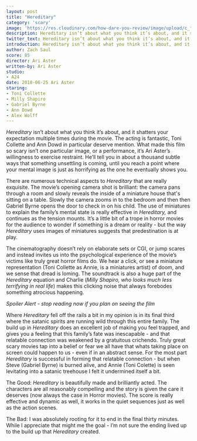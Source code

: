 ```yaml
---
layout: post
title: "Hereditary"
category: 'scary'
image: 'https://res.cloudinary.com/how-dare-you-review/image/upload/c_fill,h_399,w_760/v1529979103/hereditary.jpg'
description: Hereditary isn’t about what you think it’s about, and it shatters your expectation over and over again.
twitter_text: Hereditary isn’t about what you think it’s about, and it shatters your expectation over and over again.
introduction: Hereditary isn’t about what you think it’s about, and it shatters your expectation over and over again.
author: Zach Saul
score: 85
director: Ari Aster
written-by: Ari Aster
studio: 
- A24
date: 2018-06-25 Ari Aster
staring: 
- Toni Collette
- Milly Shapiro
- Gabriel Byrne
- Ann Dowd
- Alex Wolff
---
```

*Hereditary* isn’t about what you think it’s about, and it shatters your expectation multiple times during the movie. The acting is fantastic, Toni Collette and Ann Dowd in particular deserve mention. What made this film so scary isn’t one particular image, or a performance, it’s Ari Aster’s willingness to exercise restraint. He’ll tell you in about a thousand subtle ways that something unsettling is coming, until you reach a point where your mental image is just as horrifying as the one he eventually shows you. 

There are numerous technical aspects to *Hereditary* that are really exquisite. The movie’s opening camera shot is brilliant: the camera pans through a room and slowly reveals the inside of a miniature house that's sitting on a table. Slowly the camera zooms in to the bedroom and then then Gabriel Byrne opens the door to check in on his child. The use of miniatures to explain the family’s mental state is really effective in *Hereditary,* and continues as the tension mounts. It’s a little bit of a trope in horror movies for the audience to wonder if something is a dream or reality - but the way *Hereditary* uses images of miniatures suggests that predestination is at play.

The cinematography doesn’t rely on elaborate sets or CGI, or jump scares and instead invites us into the psychological experience of the movie’s victims like truly great horror films do. We hear a click, or see a miniature representation (Toni Collette as Annie, is a miniatures artist) of doom, and we sense that dread is loming. The soundtrack is also a huge part of the *Hereditary* equation and Charlie (*Milly Shapiro, who looks much less terrifying in real life*) makes this clicking noise that always forebodes something atrocious happening. 

*Spoiler Alert - stop reading now if you plan on seeing the film*

Where *Hereditary* fell off the rails a bit in my opinion is in its final third where the satanic spirits are running wild through this entire family. The build up in *Hereditary* does an excellent job of making you feel trapped, and gives you a feeling that this family’s fate was inescapable - and that relatable connection was weakened by a gratuitous crichendo. Truly great scary movies tap into a belief or fear we all have that whats taking place on screen could happen to us - even if in an abstract sense. For the most part *Hereditary* is successful in forming that relatable connection - but when Steve (Gabriel Byrne) is burned alive, and Annie (Toni Colette) is seen levitating into a satanic treehouse I felt it undermined itself a bit.           

The Good: *Hereditary* is beautifully made and brilliantly acted. The characters are all reasonably compelling and the story is given the care it deserves (now always the case in Horror movies). The score is really effective and dynamic as well, it works in the quiet sequences just as well as the action scenes. 

The Bad: I was absolutely rooting for it to end in the final thirty minutes. While I appreciate that might me the goal - I’m not sure the ending lived up to the build up that *Hereditary* created.  